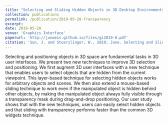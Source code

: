 ```yaml
---
title: "Selecting and Sliding Hidden Objects in 3D Desktop Environments"
collection: publications
permalink: /publication/2019-05-28-Transparency
excerpt:
date: 2019-05-28
venue: 'Graphics Interface'
paperurl: 'http://junweis.github.io/files/gi2019-8.pdf'
citation: 'Sun, J. and Stuerzlinger, W., 2019, June. Selecting and Sliding Hidden Objects in 3D Desktop Environments. In Graphics Interface (Vol. 8, pp. 1-8).'
---
```

Selecting and positioning objects in 3D space are fundamental tasks in 3D user interfaces. We present two new techniques to improve 3D selection and positioning. We first augment 3D user interfaces with a new technique that enables users to select objects that are hidden from the current viewpoint. This layer-based technique for selecting hidden objects works for arbitrary objects and scenes. We then also extend a mouse-based sliding technique to work even if the manipulated object is hidden behind other objects, by making the manipulated object always fully visible through a transparency mask during drag-and-drop positioning. Our user study shows that with the new techniques, users can easily select hidden objects and that sliding with transparency performs faster than the common 3D widgets technique.
